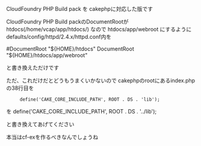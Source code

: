 CloudFoundry PHP Build pack を cakephpに対応した版です

CloudFoundry PHP Build packのDocumentRootがhtdocs(/home/vcap/app/htdocs/)
なので
htdocs/app/webroot
にするように
defaults/config/httpd/2.4.x/httpd.conf内を

#DocumentRoot "${HOME}/htdocs"
DocumentRoot "${HOME}/htdocs/app/webroot"

と書き換えただけです

ただ、これだけだとどうもうまくいかないので
cakephpのrootにあるindex.phpの38行目を

         define('CAKE_CORE_INCLUDE_PATH', ROOT . DS . 'lib');
を
         define('CAKE_CORE_INCLUDE_PATH', ROOT . DS . '../lib');

と書き換えてあげてください


本当はcf-exを作るべきなんでしょうね

